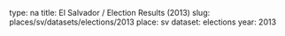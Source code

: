 type: na
title: El Salvador / Election Results (2013)
slug: places/sv/datasets/elections/2013
place: sv
dataset: elections
year: 2013

